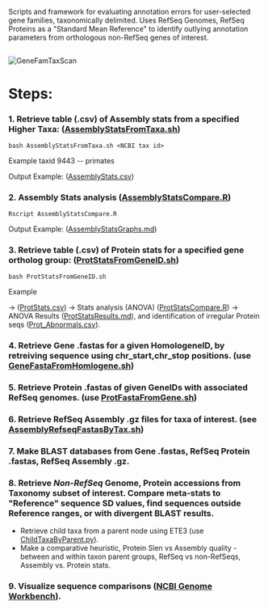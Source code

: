 
Scripts and framework for evaluating annotation errors for user-selected gene families, taxonomically delimited.  Uses RefSeq Genomes, RefSeq Proteins as a "Standard Mean Reference" to identify outlying annotation parameters from orthologous non-RefSeq genes of interest.


##
![GeneFamTaxScan](../master/Images/GeneFamTaxScan01.png?sanitize=true)
##

# Steps:

### 1. Retrieve table (.csv) of Assembly stats from a specified Higher Taxa: ([AssemblyStatsFromTaxa.sh](../master/AssemblyStatsFromTaxa.sh))

```bash AssemblyStatsFromTaxa.sh <NCBI tax id>``` 

Example taxid 9443 -- primates

Output Example: ([AssemblyStats.csv](../master/AssemblyStats.csv))

### 2.  Assembly Stats analysis ([AssemblyStatsCompare.R](../master/AssemblyStatsCompare.R)) 

``` Rscript AssemblyStatsCompare.R ```

Output Example:  ([AssemblyStatsGraphs.md](../master/AssemblyStatsGraphs.md))

### 3. Retrieve table (.csv) of Protein stats for a specified gene ortholog group: ([ProtStatsFromGeneID.sh](../master/ProtStatsFromGeneID.sh))

```bash ProtStatsFromGeneID.sh```

Example 

-> ([ProtStats.csv](../master/ProtStats.csv)) -> Stats analysis (ANOVA) ([ProtStatsCompare.R](../master/ProtStatsCompare.R)) -> ANOVA Results ([ProtStatsResults.md](../master/ProtStatsResults.md)), and identification of irregular Protein seqs ([Prot_Abnormals.csv](../master/Prot_Abnormals.csv)).
### 4. Retrieve Gene .fastas for a given HomologeneID, by retreiving sequence using chr_start,chr_stop positions. (use [GeneFastaFromHomlogene.sh](../master/GeneFastaFromHomologene.sh))
### 5. Retrieve Protein .fastas of given GeneIDs with associated RefSeq genomes. (use [ProtFastaFromGene.sh](../master/ProtFastaFromGene.sh))
### 6. Retrieve RefSeq Assembly .gz files for taxa of interest. (see [AssemblyRefseqFastasByTax.sh](../master/AssemblyRefseqFastasByTax.sh))
### 7. Make BLAST databases from Gene .fastas, RefSeq Protein .fastas, RefSeq Assembly .gz.
### 8. Retrieve *Non-RefSeq* Genome, Protein accessions from Taxonomy subset of interest.  Compare meta-stats to "Reference" sequence SD values, find sequences outside Reference ranges, or with divergent BLAST results. 
  * Retrieve child taxa from a parent node using ETE3 (use [ChildTaxaByParent.py](../master/ChildTaxaByParent.py)).
  * Make a comparative heuristic, Protein Slen vs Assembly quality - between and within taxon parent groups, RefSeq vs non-RefSeqs, Assembly vs. Protein stats.
### 9. Visualize sequence comparisons ([NCBI Genome Workbench](https://www.ncbi.nlm.nih.gov/tools/gbench/)).
